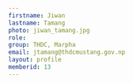 ```yaml
---
firstname: Jiwan 
lastname: Tamang
photo: jiwan_tamang.jpg
role: 
group: THDC, Marpha
email: jtamang@thdcmustang.gov.np
layout: profile
memberid: 13
---
```

